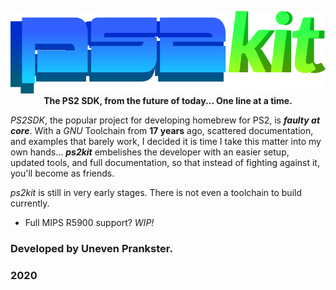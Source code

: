 <p align="center">
  <img src=ps2kit.png>
  <br>
  <b> The PS2 SDK, from the future of today... One line at a time.</b>
</p>

*PS2SDK*, the popular project for developing homebrew for PS2, is ***faulty at core***. With a *GNU* Toolchain from **17 years** ago, scattered documentation, and examples that barely work, I decided it is time I take this matter into my own hands... ***ps2kit*** embelishes the developer with an easier setup, updated tools, and full documentation, so that instead of fighting against it, you'll become as friends.

*ps2kit* is still in very early stages. There is not even a toolchain to build currently.

* Full MIPS R5900 support? *WIP!*

### Developed by Uneven Prankster.
### 2020
